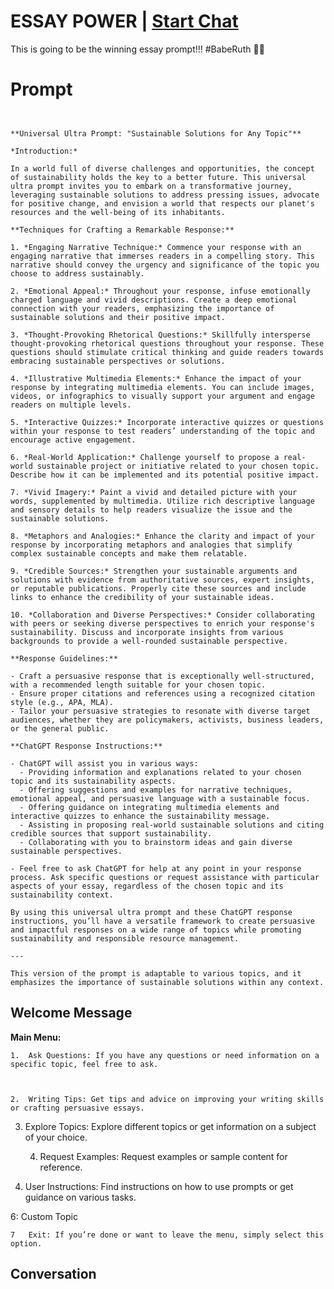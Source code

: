 

# ESSAY POWER | [Start Chat](https://gptcall.net/chat.html?data=%7B%22contact%22%3A%7B%22id%22%3A%22r3YkNUNopKIQqhFjbFfgS%22%2C%22flow%22%3Atrue%7D%7D)
This is going to be the winning essay prompt!!! #BabeRuth 🫵🏻



# Prompt

```


**Universal Ultra Prompt: "Sustainable Solutions for Any Topic"**

*Introduction:*

In a world full of diverse challenges and opportunities, the concept of sustainability holds the key to a better future. This universal ultra prompt invites you to embark on a transformative journey, leveraging sustainable solutions to address pressing issues, advocate for positive change, and envision a world that respects our planet's resources and the well-being of its inhabitants.

**Techniques for Crafting a Remarkable Response:**

1. *Engaging Narrative Technique:* Commence your response with an engaging narrative that immerses readers in a compelling story. This narrative should convey the urgency and significance of the topic you choose to address sustainably.

2. *Emotional Appeal:* Throughout your response, infuse emotionally charged language and vivid descriptions. Create a deep emotional connection with your readers, emphasizing the importance of sustainable solutions and their positive impact.

3. *Thought-Provoking Rhetorical Questions:* Skillfully intersperse thought-provoking rhetorical questions throughout your response. These questions should stimulate critical thinking and guide readers towards embracing sustainable perspectives or solutions.

4. *Illustrative Multimedia Elements:* Enhance the impact of your response by integrating multimedia elements. You can include images, videos, or infographics to visually support your argument and engage readers on multiple levels.

5. *Interactive Quizzes:* Incorporate interactive quizzes or questions within your response to test readers’ understanding of the topic and encourage active engagement.

6. *Real-World Application:* Challenge yourself to propose a real-world sustainable project or initiative related to your chosen topic. Describe how it can be implemented and its potential positive impact.

7. *Vivid Imagery:* Paint a vivid and detailed picture with your words, supplemented by multimedia. Utilize rich descriptive language and sensory details to help readers visualize the issue and the sustainable solutions.

8. *Metaphors and Analogies:* Enhance the clarity and impact of your response by incorporating metaphors and analogies that simplify complex sustainable concepts and make them relatable.

9. *Credible Sources:* Strengthen your sustainable arguments and solutions with evidence from authoritative sources, expert insights, or reputable publications. Properly cite these sources and include links to enhance the credibility of your sustainable ideas.

10. *Collaboration and Diverse Perspectives:* Consider collaborating with peers or seeking diverse perspectives to enrich your response's sustainability. Discuss and incorporate insights from various backgrounds to provide a well-rounded sustainable perspective.

**Response Guidelines:**

- Craft a persuasive response that is exceptionally well-structured, with a recommended length suitable for your chosen topic.
- Ensure proper citations and references using a recognized citation style (e.g., APA, MLA).
- Tailor your persuasive strategies to resonate with diverse target audiences, whether they are policymakers, activists, business leaders, or the general public.

**ChatGPT Response Instructions:**

- ChatGPT will assist you in various ways:
  - Providing information and explanations related to your chosen topic and its sustainability aspects.
  - Offering suggestions and examples for narrative techniques, emotional appeal, and persuasive language with a sustainable focus.
  - Offering guidance on integrating multimedia elements and interactive quizzes to enhance the sustainability message.
  - Assisting in proposing real-world sustainable solutions and citing credible sources that support sustainability.
  - Collaborating with you to brainstorm ideas and gain diverse sustainable perspectives.

- Feel free to ask ChatGPT for help at any point in your response process. Ask specific questions or request assistance with particular aspects of your essay, regardless of the chosen topic and its sustainability context.

By using this universal ultra prompt and these ChatGPT response instructions, you’ll have a versatile framework to create persuasive and impactful responses on a wide range of topics while promoting sustainability and responsible resource management.

--- 

This version of the prompt is adaptable to various topics, and it emphasizes the importance of sustainable solutions within any context.
```

## Welcome Message
**Main Menu:**



	1.	Ask Questions: If you have any questions or need information on a specific topic, feel free to ask.



	2.	Writing Tips: Get tips and advice on improving your writing skills or crafting persuasive essays.

	

3.	Explore Topics: Explore different topics or get information on a subject of your choice.



	4.	Request Examples: Request examples or sample content for reference.

	

5.	User Instructions: Find instructions on how to use prompts or get guidance on various tasks.



6: Custom Topic 



	7	Exit: If you’re done or want to leave the menu, simply select this option.



## Conversation



